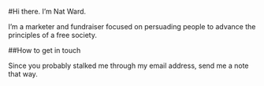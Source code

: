 #Hi there. I’m Nat Ward.

I’m a marketer and fundraiser focused on persuading people to advance the principles of a free society.

##How to get in touch

Since you probably stalked me through my email address, send me a note that way.
